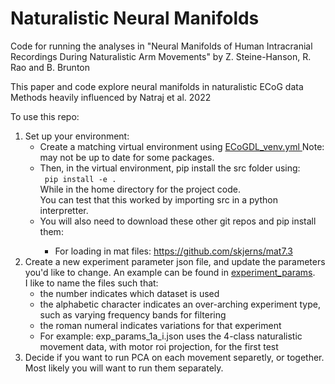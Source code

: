 # Naturalistic Neural Manifolds
Code for running the analyses in "Neural Manifolds of Human Intracranial Recordings During Naturalistic Arm Movements" by Z. Steine-Hanson, R. Rao and B. Brunton

This paper and code explore neural manifolds in naturalistic ECoG data 
Methods heavily influenced by Natraj et al. 2022 

To use this repo:
<ol>
    <li> Set up your environment:
        <ul>
            <li>Create a matching virtual environment using <a href="https://github.com/zoeis52/neural_manifolds/blob/main/ECoGDL_venv.yml"> ECoGDL_venv.yml </a> Note: may not be up to date for some packages. </li>
            <li>Then, in the virtual environment, pip install the src folder using: <br>
            <code> pip install -e . </code> <br>
            While in the home directory for the project code. <br>
            You can test that this worked by importing src in a python interpretter.
            <li> You will also need to download these other git repos and pip install them: </li>
                <ul>
                    <li> For loading in mat files: <a href="https://github.com/skjerns/mat7.3"> https://github.com/skjerns/mat7.3 </a> </li>
                </ul>
            </li>
        </ul>
    </li>
    <li> Create a new experiment parameter json file, and update the parameters you'd like to change. An example can be found in <a href="https://github.com/BruntonUWBio/NaturalisticNeuralManifolds">experiment_params</a>. <br>
    I like to name the files such that: 
        <ul>
        <li>the number indicates which dataset is used</li>
        <li> the alphabetic character indicates an over-arching experiment type, such as varying frequency bands for filtering </li>
        <li> the roman numeral indicates variations for that experiment </li>
        <li> For example: exp_params_1a_i.json uses the 4-class naturalistic movement data, with motor roi projection, for the first test </li>
        </ul>
    </li>
    <li> Decide if you want to run PCA on each movement separetly, or together. Most likely you will want to run them separately. </li>
